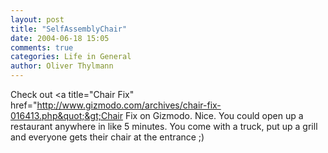 ```yaml
---
layout: post
title: "SelfAssemblyChair"
date: 2004-06-18 15:05
comments: true
categories: Life in General
author: Oliver Thylmann
---
```



Check out &lt;a title=&quot;Chair Fix&quot; href=&quot;http://www.gizmodo.com/archives/chair-fix-016413.php&quot;&gt;Chair Fix on Gizmodo. Nice. You could open up a restaurant anywhere in like 5 minutes. You come with a truck, put up a grill and everyone gets their chair at the entrance ;)


